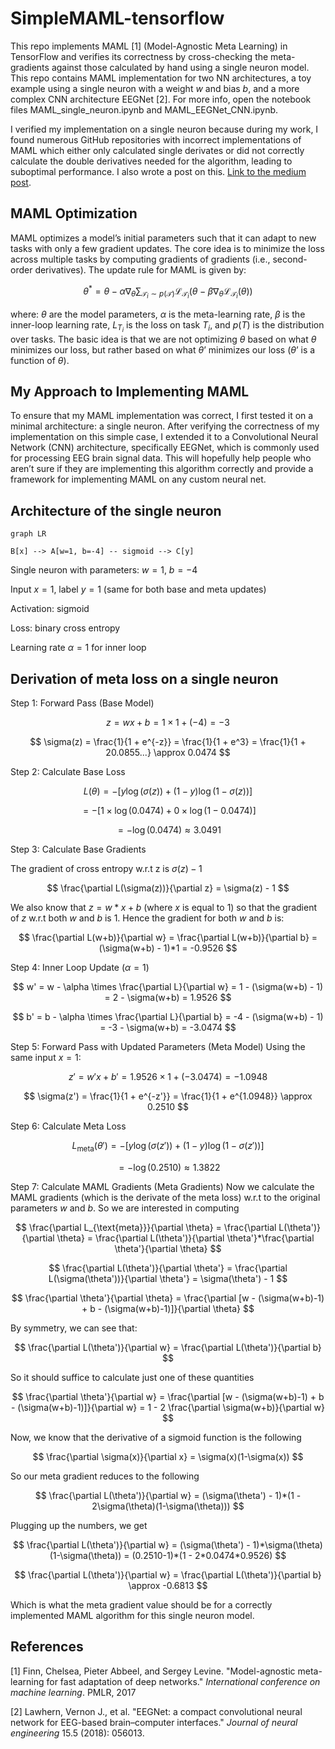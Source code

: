 # SimpleMAML-tensorflow

This repo implements MAML [1] (Model-Agnostic Meta Learning) in TensorFlow and verifies its correctness by cross-checking the meta-gradients against those calculated by hand using a single neuron model. This repo contains MAML implementation for two NN architectures, a toy example using a single neuron with a weight $w$ and bias $b$, and a more complex CNN architecture EEGNet [2]. For more info, open the notebook files MAML_single_neuron.ipynb and MAML_EEGNet_CNN.ipynb.


I verified my implementation on a single neuron because during my work, I found numerous GitHub repositories with incorrect implementations of MAML which either only calculated single derivates or did not correctly calculate the double derivatives needed for the algorithm, leading to suboptimal performance. I also wrote a post on this. [Link to the medium post](https://medium.com/@ekanshgupta340/a-simple-method-to-implement-maml-in-tensorflow-7b8981df76d3).


## MAML Optimization

MAML optimizes a model’s initial parameters such that it can adapt to new tasks with only a few gradient updates. The core idea is to minimize the loss across multiple tasks by computing gradients of gradients (i.e., second-order derivatives). The update rule for MAML is given by:

$$
\theta^* = \theta - \alpha \nabla_\theta \sum_{\mathcal{T}_i \sim p(\mathcal{T})} \mathcal{L}_{\mathcal{T}_i} \left( \theta - \beta \nabla_\theta \mathcal{L}_{\mathcal{T}_i} (\theta) \right)
$$

where: $θ$ are the model parameters, $α$ is the meta-learning rate, $β$ is the inner-loop learning rate, $L_{T_i}$ is the loss on task $T_i$, and $p(T)$ is the distribution over tasks. The basic idea is that we are not optimizing $θ$ based on what $θ$ minimizes our loss, but rather based on what $θ’$ minimizes our loss ($θ’$ is a function of $θ$).

## My Approach to Implementing MAML

To ensure that my MAML implementation was correct, I first tested it on a minimal architecture: a single neuron. After verifying the correctness of my implementation on this simple case, I extended it to a Convolutional Neural Network (CNN) architecture, specifically EEGNet, which is commonly used for processing EEG brain signal data. This will hopefully help people who aren’t sure if they are implementing this algorithm correctly and provide a framework for implementing MAML on any custom neural net. 

## Architecture of the single neuron

```mermaid
graph LR

B[x] --> A[w=1, b=-4] -- sigmoid --> C[y]

```

Single neuron with parameters: $w = 1$, $b = -4$

Input $x = 1$, label $y = 1$ (same for both base and meta updates)

Activation: sigmoid

Loss: binary cross entropy

Learning rate $\alpha = 1$ for inner loop

## Derivation of meta loss on a single neuron

Step 1: Forward Pass (Base Model)

$$
z = wx + b = 1 \times 1 + (-4) = -3
$$

$$
\sigma(z) = \frac{1}{1 + e^{-z}} = \frac{1}{1 + e^3} = \frac{1}{1 + 20.0855...} \approx 0.0474
$$

Step 2: Calculate Base Loss

$$
L(\theta) = -[y \log(\sigma(z)) + (1-y)\log(1-\sigma(z))]
$$

$$
= -[1 \times \log(0.0474) + 0 \times \log(1-0.0474)]
$$

$$
= -\log(0.0474) \approx 3.0491
$$

Step 3: Calculate Base Gradients

The gradient of cross entropy w.r.t z is $\sigma(z)-1$ 

$$
\frac{\partial L(\sigma(z))}{\partial z} = \sigma(z) - 1
$$

We also know that $z = w*x + b$ (where $x$ is equal to 1) so that the gradient of $z$ w.r.t both $w$ and $b$ is 1. Hence the gradient for both $w$ and $b$ is:

$$
\frac{\partial L(w+b)}{\partial w} = \frac{\partial L(w+b)}{\partial b} = (\sigma(w+b) - 1)*1 = -0.9526
$$

Step 4: Inner Loop Update ($\alpha = 1$)

$$
w' = w - \alpha \times \frac{\partial L}{\partial w} = 1 - (\sigma(w+b) - 1) = 2 - \sigma(w+b) = 1.9526
$$

$$
b' = b - \alpha \times \frac{\partial L}{\partial b} = -4 - (\sigma(w+b) - 1) = -3 - \sigma(w+b) = -3.0474
$$

Step 5: Forward Pass with Updated Parameters (Meta Model)
Using the same input $x = 1$:

$$
z' = w'x + b' = 1.9526 \times 1 + (-3.0474) = -1.0948
$$

$$
\sigma(z') = \frac{1}{1 + e^{-z'}} = \frac{1}{1 + e^{1.0948}} \approx 0.2510
$$

Step 6: Calculate Meta Loss

$$
L_{\text{meta}}(\theta') = -[y \log(\sigma(z')) + (1-y)\log(1-\sigma(z'))]
$$

$$
= -\log(0.2510) \approx 1.3822
$$

Step 7: Calculate MAML Gradients (Meta Gradients)
Now we calculate the MAML gradients (which is the derivate of the meta loss) w.r.t to the original parameters $w$ and $b$. So we are interested in computing

$$
\frac{\partial L_{\text{meta}}}{\partial \theta} = \frac{\partial L(\theta')}{\partial \theta} = \frac{\partial L(\theta')}{\partial \theta'}*\frac{\partial \theta'}{\partial \theta}
$$

$$
 \frac{\partial L(\theta')}{\partial \theta'} = \frac{\partial L(\sigma(\theta'))}{\partial \theta'} = \sigma(\theta') - 1
$$


$$
 \frac{\partial \theta'}{\partial \theta} = \frac{\partial [w - (\sigma(w+b)-1) + b - (\sigma(w+b)-1)]}{\partial \theta}
$$

By symmetry, we can see that:

$$
 \frac{\partial L(\theta')}{\partial w} =  \frac{\partial L(\theta')}{\partial b} 
$$

So it should suffice to calculate just one of these quantities

$$
 \frac{\partial \theta'}{\partial w} = \frac{\partial [w - (\sigma(w+b)-1) + b - (\sigma(w+b)-1)]}{\partial w} = 1 - 2 \frac{\partial \sigma(w+b)}{\partial w}
$$

Now, we know that the derivative of a sigmoid function is the following

$$
 \frac{\partial \sigma(x)}{\partial x} = \sigma(x)(1-\sigma(x))
$$

So our meta gradient reduces to the following

$$
 \frac{\partial L(\theta')}{\partial w}  = (\sigma(\theta') - 1)*(1 - 2\sigma(\theta)(1-\sigma(\theta)))
$$

Plugging up the numbers, we get 

$$
 \frac{\partial L(\theta')}{\partial w} = (\sigma(\theta') - 1)*\sigma(\theta)(1-\sigma(\theta)) = (0.2510-1)*(1 - 2*0.0474*0.9526)
$$

$$
 \frac{\partial L(\theta')}{\partial w} = \frac{\partial L(\theta')}{\partial b} \approx -0.6813
$$

Which is what the meta gradient value should be for a correctly implemented MAML algorithm for this single neuron model.

## References

[1] Finn, Chelsea, Pieter Abbeel, and Sergey Levine. "Model-agnostic meta-learning for fast adaptation of deep networks." _International conference on machine learning_. PMLR, 2017

[2] Lawhern, Vernon J., et al. "EEGNet: a compact convolutional neural network for EEG-based brain–computer interfaces." _Journal of neural engineering_ 15.5 (2018): 056013.